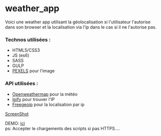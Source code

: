 # weather_app


Voici une weather app utilisant la géolocalisation si l'utilisateur l'autorise dans son browser et la localisation via l'ip dans le cas si il ne l'autorise pas.  

### Technos utilisées :

* HTML5/CSS3
* JS (es6)
* SASS
* GULP
* [PEXELS](https://www.pexels.com/) pour l'image

### API utilisées :  

* [Openweathermap](https://openweathermap.org/) pour la météo
* [Ipify](https://www.ipify.org/) pour trouver l'IP
* [Freegeoip](http://freegeoip.net/?q=2a01:e35:2e56:8710:cc99:fc6e:21fc:9d84) pour la localisation par ip



[ScreenShot](http://hpics.li/facf5b0)


DEMO: [ici](https://dondes17.github.io/weather_app/)  
ps: Accepter le chargements des scripts si pas HTTPS....
